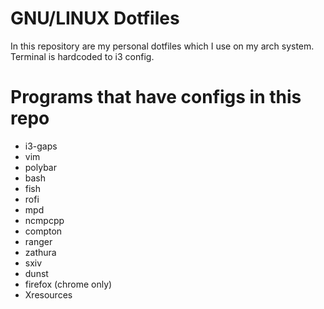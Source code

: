 # GNU/LINUX Dotfiles

In this repository are my personal dotfiles which I use on my arch system. Terminal is hardcoded to i3 config.

# Programs that have configs in this repo
+ i3-gaps
+ vim
+ polybar
+ bash
+ fish
+ rofi
+ mpd
+ ncmpcpp
+ compton
+ ranger
+ zathura
+ sxiv
+ dunst
+ firefox (chrome only)
+ Xresources

